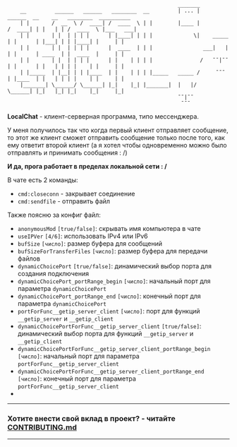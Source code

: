 ```
                                                      _______
    __         ______   ______   ________  __         | ... |            ______  __    __   ________  __________
    | |       /  __  \ /  ____| /  ____  \ | |        |____ |           /  ____| | |   | | /  ____  \ |___   ___|
    | |       | |  | | | |      | |____| | | |             \|    _____  | |      | |___| | | |____| |     | |
    | |       | |  | | | |      |  ____  | | |                ___|   |  | |      | ____  | |  ____  |     | |
    | |       | |  | | | |      | |    | | | |               /   ¯¯|¯¯  | |      | |   | | | |    | |     | |
    | |_____  | |__| | | |____  | |    | | | |_____   _____ /     ¯¯¯   | |____  | |   | | | |    | |     | |
    |_______| \______/ \______| |_|    |_| |_______|  |   |/            \______| |_|   |_| |_|    |_|     |_|
                                                      ¯¯|¯¯
                                                       ¯¯¯
```

**LocalChat** - клиент-серверная программа, типо мессенджера.

У меня получилось так что когда первый клиент отправляет сообщение, то этот же клиент сможет отправить сообщение только после того, как ему ответит второй клиент (а я хотел чтобы одновременно можно было отправлять и принимать сообщения : /)

**И да, прога работает в пределах локальной сети : /**

В чате есть 2 команды:
- `cmd:closeconn` - закрывает соединение
- `cmd:sendfile` - отправить файл
  
Также поясню за конфиг файл:
- `anonymousMod` `[true/false]`: скрывать имя компьютера в чате
- `useIPVer` `[4/6]`: использовать IPv4 или IPv6
- `bufSize` `[число]`: размер буфера для сообщений
- `bufSizeForTransferFiles` `[число]`: размер буфера для передачи файлов
- `dynamicChoicePort` `[true/false]`: динамический выбор порта для создания подключения
- `dynamicChoicePort_portRange_begin` `[число]`: начальный порт для параметра `dynamicChoicePort`
- `dynamicChoicePort_portRange_end` `[число]`: конечный порт для параметра `dynamicChoicePort`
- `portForFunc__getip_server_client` `[число]`: порт для функций `__getip_server` и `__getip_client`
- `dynamicChoicePortForFunc__getip_server_client` `[true/false]`: динамический выбор порта для функций `__getip_server` и `__getip_client`
- `dynamicChoicePortForFunc__getip_server_client_portRange_begin` `[число]`: начальный порт для параметра `portForFunc__getip_server_client`
- `dynamicChoicePortForFunc__getip_server_client_portRange_end` `[число]`: конечный порт для параметра `portForFunc__getip_server_client`
- 
***

### Хотите внести свой вклад в проект? - читайте [CONTRIBUTING.md](CONTRIBUTING.md)

***